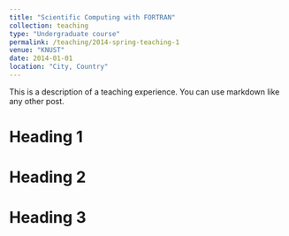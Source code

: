 ```yaml
---
title: "Scientific Computing with FORTRAN"
collection: teaching
type: "Undergraduate course"
permalink: /teaching/2014-spring-teaching-1
venue: "KNUST"
date: 2014-01-01
location: "City, Country"
---
```


This is a description of a teaching experience. You can use markdown like any other post.

Heading 1
======

Heading 2
======

Heading 3
======
